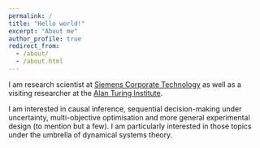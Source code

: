 ```yaml
---
permalink: /
title: "Hello world!"
excerpt: "About me"
author_profile: true
redirect_from:
  - /about/
  - /about.html
---
```


I am research scientist at [Siemens Corporate Technology](https://new.siemens.com/us/en/company/siemens-in-the-usa/princeton.html) as well as a visiting researcher at the [Alan Turing Institute](http://www.turing.ac.uk/).

<!-- I am a senior research associate at the [Alan Turing Institute](https://www.turing.ac.uk/). Here I am part of the Defence and Security group. -->

I am interested in causal inference, sequential decision-making under uncertainty, multi-objective optimisation and more general experimental design (to mention but a few). I am particularly interested in those topics under the umbrella of dynamical systems theory.
